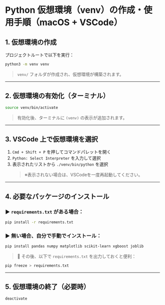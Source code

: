 
# Python 仮想環境（venv）の作成・使用手順（macOS + VSCode）

## 1. 仮想環境の作成

プロジェクトルートで以下を実行：

```bash
python3 -m venv venv
```

> `venv/` フォルダが作成され、仮想環境が構築されます。

---

## 2. 仮想環境の有効化（ターミナル）

```bash
source venv/bin/activate
```

> 有効化後、ターミナルに `(venv)` の表示が追加されます。

---

## 3. VSCode 上で仮想環境を選択

1. `Cmd + Shift + P` を押してコマンドパレットを開く  
2. `Python: Select Interpreter` を入力して選択  
3. 表示されたリストから `./venv/bin/python` を選択  
   > ※表示されない場合は、VSCodeを一度再起動してください。

---

## 4. 必要なパッケージのインストール

### ▶︎ `requirements.txt` がある場合：

```bash
pip install -r requirements.txt
```

### ▶︎ 無い場合、自分で手動でインストール：

```bash
pip install pandas numpy matplotlib scikit-learn xgboost joblib
```

> 🔸 その後、以下で `requirements.txt` を出力しておくと便利：

```bash
pip freeze > requirements.txt
```

---

## 5. 仮想環境の終了（必要時）

```bash
deactivate
```
